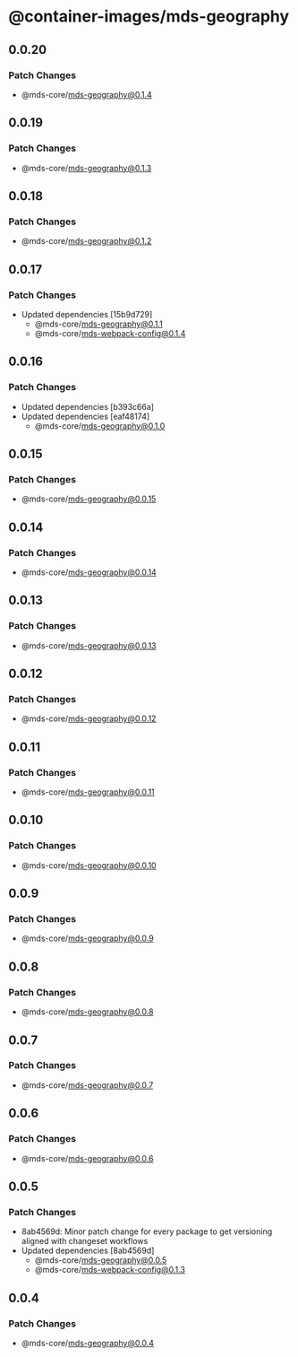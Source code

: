# @container-images/mds-geography

## 0.0.20

### Patch Changes

- @mds-core/mds-geography@0.1.4

## 0.0.19

### Patch Changes

- @mds-core/mds-geography@0.1.3

## 0.0.18

### Patch Changes

- @mds-core/mds-geography@0.1.2

## 0.0.17

### Patch Changes

- Updated dependencies [15b9d729]
  - @mds-core/mds-geography@0.1.1
  - @mds-core/mds-webpack-config@0.1.4

## 0.0.16

### Patch Changes

- Updated dependencies [b393c66a]
- Updated dependencies [eaf48174]
  - @mds-core/mds-geography@0.1.0

## 0.0.15

### Patch Changes

- @mds-core/mds-geography@0.0.15

## 0.0.14

### Patch Changes

- @mds-core/mds-geography@0.0.14

## 0.0.13

### Patch Changes

- @mds-core/mds-geography@0.0.13

## 0.0.12

### Patch Changes

- @mds-core/mds-geography@0.0.12

## 0.0.11

### Patch Changes

- @mds-core/mds-geography@0.0.11

## 0.0.10

### Patch Changes

- @mds-core/mds-geography@0.0.10

## 0.0.9

### Patch Changes

- @mds-core/mds-geography@0.0.9

## 0.0.8

### Patch Changes

- @mds-core/mds-geography@0.0.8

## 0.0.7

### Patch Changes

- @mds-core/mds-geography@0.0.7

## 0.0.6

### Patch Changes

- @mds-core/mds-geography@0.0.6

## 0.0.5

### Patch Changes

- 8ab4569d: Minor patch change for every package to get versioning aligned with changeset workflows
- Updated dependencies [8ab4569d]
  - @mds-core/mds-geography@0.0.5
  - @mds-core/mds-webpack-config@0.1.3

## 0.0.4

### Patch Changes

- @mds-core/mds-geography@0.0.4
